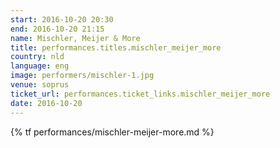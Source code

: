 ```yaml
---
start: 2016-10-20 20:30
end: 2016-10-20 21:15
name: Mischler, Meijer & More
title: performances.titles.mischler_meijer_more
country: nld
language: eng
image: performers/mischler-1.jpg
venue: soprus
ticket_url: performances.ticket_links.mischler_meijer_more
date: 2016-10-20
---
```


{% tf performances/mischler-meijer-more.md %}
